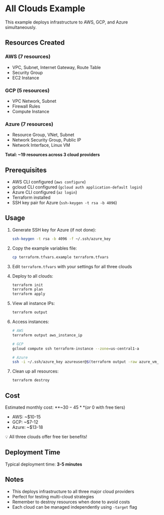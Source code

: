 # All Clouds Example

This example deploys infrastructure to AWS, GCP, and Azure simultaneously.

## Resources Created

### AWS (7 resources)
- VPC, Subnet, Internet Gateway, Route Table
- Security Group
- EC2 Instance

### GCP (5 resources)
- VPC Network, Subnet
- Firewall Rules
- Compute Instance

### Azure (7 resources)
- Resource Group, VNet, Subnet
- Network Security Group, Public IP
- Network Interface, Linux VM

**Total: ~19 resources across 3 cloud providers**

## Prerequisites

- AWS CLI configured (`aws configure`)
- gcloud CLI configured (`gcloud auth application-default login`)
- Azure CLI configured (`az login`)
- Terraform installed
- SSH key pair for Azure (`ssh-keygen -t rsa -b 4096`)

## Usage

1. Generate SSH key for Azure (if not done):
   ```bash
   ssh-keygen -t rsa -b 4096 -f ~/.ssh/azure_key
   ```

2. Copy the example variables file:
   ```bash
   cp terraform.tfvars.example terraform.tfvars
   ```

3. Edit `terraform.tfvars` with your settings for all three clouds

4. Deploy to all clouds:
   ```bash
   terraform init
   terraform plan
   terraform apply
   ```

5. View all instance IPs:
   ```bash
   terraform output
   ```

6. Access instances:
   ```bash
   # AWS
   terraform output aws_instance_ip
   
   # GCP
   gcloud compute ssh terraform-instance --zone=us-central1-a
   
   # Azure
   ssh -i ~/.ssh/azure_key azureuser@$(terraform output -raw azure_vm_public_ip)
   ```

7. Clean up all resources:
   ```bash
   terraform destroy
   ```

## Cost

Estimated monthly cost: **~$30-45** (or ~$0 with free tiers)
- AWS: ~$10-15
- GCP: ~$7-12
- Azure: ~$13-18

💡 All three clouds offer free tier benefits!

## Deployment Time

Typical deployment time: **3-5 minutes**

## Notes

- This deploys infrastructure to all three major cloud providers
- Perfect for testing multi-cloud strategies
- Remember to destroy resources when done to avoid costs
- Each cloud can be managed independently using `-target` flag
